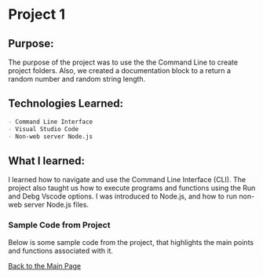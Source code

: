 # Project 1

## Purpose:
The purpose of the project was to use the the Command Line to create project folders.
Also, we created a documentation block to a return a random number and random string length. 

## Technologies Learned:
```markdown
- Command Line Interface 
- Visual Studio Code
- Non-web server Node.js
```

## What I learned:
I learned how to navigate and use the Command Line Interface (CLI). The project also taught us how to execute programs and functions using the Run and Debg Vscode options. I was introduced to Node.js, and how to run non-web server Node.js files. 

### Sample Code from Project
Below is some sample code from the project, that highlights the main points and functions associated with it. 



[Back to the Main Page](http://uo-cit-bradyr57.github.io/bradyr57.github.io/)
